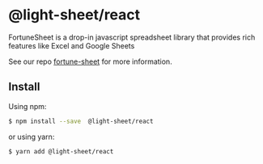 # @light-sheet/react

FortuneSheet is a drop-in javascript spreadsheet library that provides rich features like Excel and Google Sheets

See our repo [fortune-sheet](https://github.com/ruilisi/fortune-sheet) for more information.

## Install

Using npm:

```bash
$ npm install --save  @light-sheet/react
```

or using yarn:

```bash
$ yarn add @light-sheet/react
```
